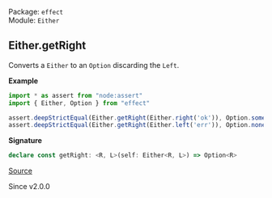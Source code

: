 Package: `effect`<br />
Module: `Either`<br />

## Either.getRight

Converts a `Either` to an `Option` discarding the `Left`.

**Example**

```ts
import * as assert from "node:assert"
import { Either, Option } from "effect"

assert.deepStrictEqual(Either.getRight(Either.right('ok')), Option.some('ok'))
assert.deepStrictEqual(Either.getRight(Either.left('err')), Option.none())
```

**Signature**

```ts
declare const getRight: <R, L>(self: Either<R, L>) => Option<R>
```

[Source](https://github.com/Effect-TS/effect/tree/main/packages/effect/src/Either.ts#L290)

Since v2.0.0